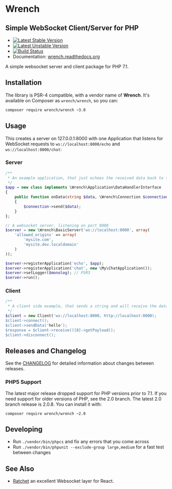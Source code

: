 <!-- vim: set tw=79 sw=4 ts=4 et ft=markdown : -->
# Wrench
## Simple WebSocket Client/Server for PHP

* [![Latest Stable Version](https://poser.pugx.org/wrench/wrench/v/stable)](https://packagist.org/packages/wrench/wrench)
* [![Latest Unstable Version](https://poser.pugx.org/wrench/wrench/v/unstable)](https://packagist.org/packages/wrench/wrench)
* [![Build Status](https://secure.travis-ci.org/varspool/Wrench.png?branch=master)](http://travis-ci.org/varspool/Wrench)
* Documentation: [wrench.readthedocs.org](http://wrench.readthedocs.org/en/latest/index.html)

A simple websocket server and client package for PHP 7.1.

## Installation

The library is PSR-4 compatible, with a vendor name of **Wrench**. It's available on Composer as `wrench/wrench`, so you
can:

```sh
composer require wrench/wrench ~3.0
```

## Usage

This creates a server on 127.0.0.1:8000 with one Application that listens for
WebSocket requests to `ws://localhost:8000/echo` and `ws://localhost:8000/chat`:

### Server
```php
/**
 * An example application, that just echoes the received data back to the connection that sent it
 */
$app = new class implements \Wrench\Application\DataHandlerInterface
{
    public function onData(string $data, \Wrench\Connection $connection): void
    {
        $connection->send($data);
    }
};

// A websocket server, listening on port 8000
$server = new \Wrench\BasicServer('ws://localhost:8000', array(
    'allowed_origins' => array(
        'mysite.com',
        'mysite.dev.localdomain'
    )
));

$server->registerApplication('echo', $app);
$server->registerApplication('chat', new \My\ChatApplication());
$server->setLogger($monolog); // PSR3
$server->run();
```
### Client
```php
/**
 * A client side example, that sends a string and will receive the data back to the connection that sent it
 */
$client = new Client('ws://localhost:8000, http://localhost:8000);
$client->connect();
$client->sendData('hello');
$response = $client->receive()[0]->getPayload();
$client->disconnect();
```

## Releases and Changelog

See the [CHANGELOG](CHANGELOG.md) for detailed information about changes between releases.

### PHP5 Support

The latest major release dropped support for PHP versions prior to 7.1. If you need support for older versions of PHP,
see the 2.0 branch. The latest 2.0 branch release is 2.0.8. You can install it with:

```
composer require wrench/wrench ~2.0
```

## Developing

* Run `./vendor/bin/phpcs` and fix any errors that you come across
* Run `./vendor/bin/phpunit --exclude-group large,medium` for a fast test between changes

## See Also

- [Ratchet](https://github.com/cboden/Ratchet) an excellent Websocket layer for
  React.

